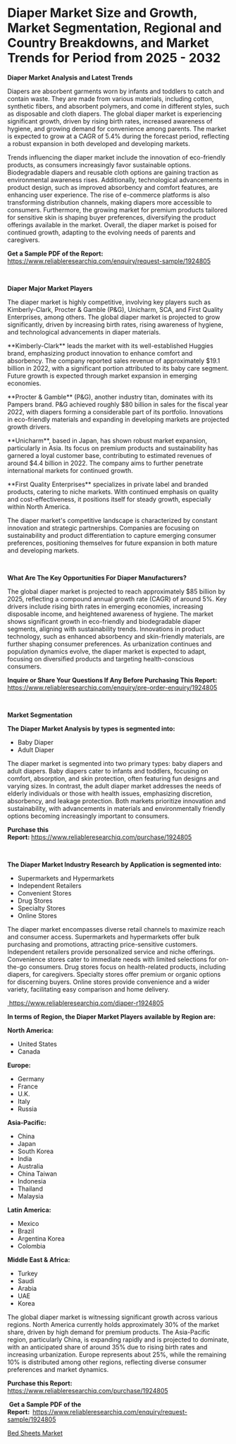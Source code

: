 <p><h1>Diaper Market Size and Growth, Market Segmentation, Regional and Country Breakdowns, and Market Trends for Period from 2025 -  2032</h1></p><p><strong>Diaper Market Analysis and Latest Trends</strong></p>
<p><p>Diapers are absorbent garments worn by infants and toddlers to catch and contain waste. They are made from various materials, including cotton, synthetic fibers, and absorbent polymers, and come in different styles, such as disposable and cloth diapers. The global diaper market is experiencing significant growth, driven by rising birth rates, increased awareness of hygiene, and growing demand for convenience among parents. The market is expected to grow at a CAGR of 5.4% during the forecast period, reflecting a robust expansion in both developed and developing markets.</p><p>Trends influencing the diaper market include the innovation of eco-friendly products, as consumers increasingly favor sustainable options. Biodegradable diapers and reusable cloth options are gaining traction as environmental awareness rises. Additionally, technological advancements in product design, such as improved absorbency and comfort features, are enhancing user experience. The rise of e-commerce platforms is also transforming distribution channels, making diapers more accessible to consumers. Furthermore, the growing market for premium products tailored for sensitive skin is shaping buyer preferences, diversifying the product offerings available in the market. Overall, the diaper market is poised for continued growth, adapting to the evolving needs of parents and caregivers.</p></p>
<p><strong>Get a Sample PDF of the Report:&nbsp;</strong> <a href="https://www.reliableresearchiq.com/enquiry/request-sample/1924805?utm_campaign=2821&utm_medium=2&utm_source=Github&utm_content=ia&utm_term=04042025&utm_id=diaper">https://www.reliableresearchiq.com/enquiry/request-sample/1924805</a></p>
<p>&nbsp;</p>
<p><strong>Diaper Major Market Players</strong></p>
<p><p>The diaper market is highly competitive, involving key players such as Kimberly-Clark, Procter & Gamble (P&G), Unicharm, SCA, and First Quality Enterprises, among others. The global diaper market is projected to grow significantly, driven by increasing birth rates, rising awareness of hygiene, and technological advancements in diaper materials.</p><p>**Kimberly-Clark** leads the market with its well-established Huggies brand, emphasizing product innovation to enhance comfort and absorbency. The company reported sales revenue of approximately $19.1 billion in 2022, with a significant portion attributed to its baby care segment. Future growth is expected through market expansion in emerging economies.</p><p>**Procter & Gamble** (P&G), another industry titan, dominates with its Pampers brand. P&G achieved roughly $80 billion in sales for the fiscal year 2022, with diapers forming a considerable part of its portfolio. Innovations in eco-friendly materials and expanding in developing markets are projected growth drivers.</p><p>**Unicharm**, based in Japan, has shown robust market expansion, particularly in Asia. Its focus on premium products and sustainability has garnered a loyal customer base, contributing to estimated revenues of around $4.4 billion in 2022. The company aims to further penetrate international markets for continued growth.</p><p>**First Quality Enterprises** specializes in private label and branded products, catering to niche markets. With continued emphasis on quality and cost-effectiveness, it positions itself for steady growth, especially within North America.</p><p>The diaper market's competitive landscape is characterized by constant innovation and strategic partnerships. Companies are focusing on sustainability and product differentiation to capture emerging consumer preferences, positioning themselves for future expansion in both mature and developing markets.</p></p>
<p>&nbsp;</p>
<p><strong>What Are The Key Opportunities For Diaper Manufacturers?</strong></p>
<p><p>The global diaper market is projected to reach approximately $85 billion by 2025, reflecting a compound annual growth rate (CAGR) of around 5%. Key drivers include rising birth rates in emerging economies, increasing disposable income, and heightened awareness of hygiene. The market shows significant growth in eco-friendly and biodegradable diaper segments, aligning with sustainability trends. Innovations in product technology, such as enhanced absorbency and skin-friendly materials, are further shaping consumer preferences. As urbanization continues and population dynamics evolve, the diaper market is expected to adapt, focusing on diversified products and targeting health-conscious consumers.</p></p>
<p><strong>Inquire or Share Your Questions If Any Before Purchasing This Report:</strong> <a href="https://www.reliableresearchiq.com/enquiry/pre-order-enquiry/1924805?utm_campaign=2821&utm_medium=2&utm_source=Github&utm_content=ia&utm_term=04042025&utm_id=diaper">https://www.reliableresearchiq.com/enquiry/pre-order-enquiry/1924805</a></p>
<p>&nbsp;</p>
<p><strong>Market Segmentation</strong></p>
<p><strong>The Diaper Market Analysis by types is segmented into:</strong></p>
<p><ul><li>Baby Diaper</li><li>Adult Diaper</li></ul></p>
<p><p>The diaper market is segmented into two primary types: baby diapers and adult diapers. Baby diapers cater to infants and toddlers, focusing on comfort, absorption, and skin protection, often featuring fun designs and varying sizes. In contrast, the adult diaper market addresses the needs of elderly individuals or those with health issues, emphasizing discretion, absorbency, and leakage protection. Both markets prioritize innovation and sustainability, with advancements in materials and environmentally friendly options becoming increasingly important to consumers.</p></p>
<p><strong>Purchase this Report:&nbsp;</strong><a href="https://www.reliableresearchiq.com/purchase/1924805?utm_campaign=2821&utm_medium=2&utm_source=Github&utm_content=ia&utm_term=04042025&utm_id=diaper">https://www.reliableresearchiq.com/purchase/1924805</a></p>
<p>&nbsp;</p>
<p><strong>The Diaper Market Industry Research by Application is segmented into:</strong></p>
<p><ul><li>Supermarkets and Hypermarkets</li><li>Independent Retailers</li><li>Convenient Stores</li><li>Drug Stores</li><li>Specialty Stores</li><li>Online Stores</li></ul></p>
<p><p>The diaper market encompasses diverse retail channels to maximize reach and consumer access. Supermarkets and hypermarkets offer bulk purchasing and promotions, attracting price-sensitive customers. Independent retailers provide personalized service and niche offerings. Convenience stores cater to immediate needs with limited selections for on-the-go consumers. Drug stores focus on health-related products, including diapers, for caregivers. Specialty stores offer premium or organic options for discerning buyers. Online stores provide convenience and a wider variety, facilitating easy comparison and home delivery.</p></p>
<p><a href="https://www.reliableresearchiq.com/diaper-r1924805?utm_campaign=2821&utm_medium=2&utm_source=Github&utm_content=ia&utm_term=04042025&utm_id=diaper">&nbsp;https://www.reliableresearchiq.com/diaper-r1924805</a></p>
<p><strong>In terms of Region, the Diaper Market Players available by Region are:</strong></p>
<p>
    <p> <strong> North America: </strong>
        <ul>
            <li>United States</li>
            <li>Canada</li>
        </ul>
        </p> 
    <p> <strong> Europe: </strong>
        <ul>
            <li>Germany</li>
            <li>France</li>
            <li>U.K.</li>
            <li>Italy</li>
            <li>Russia</li>
        </ul>
        </p> 
    <p> <strong> Asia-Pacific: </strong>
        <ul>
            <li>China</li>
            <li>Japan</li>
            <li>South Korea</li>
            <li>India</li>
            <li>Australia</li>
            <li>China Taiwan</li>
            <li>Indonesia</li>
            <li>Thailand</li>
            <li>Malaysia</li>
        </ul>
        </p> 
    <p> <strong> Latin America: </strong>
        <ul>
            <li>Mexico</li>
            <li>Brazil</li>
            <li>Argentina Korea</li>
            <li>Colombia</li>
        </ul>
        </p> 
    <p> <strong> Middle East & Africa: </strong>
        <ul>
            <li>Turkey</li>
            <li>Saudi</li>
            <li>Arabia</li>
            <li>UAE</li>
            <li>Korea</li>
        </ul>
    </p>
    </p>
<p><p>The global diaper market is witnessing significant growth across various regions. North America currently holds approximately 30% of the market share, driven by high demand for premium products. The Asia-Pacific region, particularly China, is expanding rapidly and is projected to dominate, with an anticipated share of around 35% due to rising birth rates and increasing urbanization. Europe represents about 25%, while the remaining 10% is distributed among other regions, reflecting diverse consumer preferences and market dynamics.</p></p>
<p><strong>Purchase this Report: </strong><a href="https://www.reliableresearchiq.com/purchase/1924805?utm_campaign=2821&utm_medium=2&utm_source=Github&utm_content=ia&utm_term=04042025&utm_id=diaper">https://www.reliableresearchiq.com/purchase/1924805</a></p>
<p>&nbsp;<strong>Get a Sample PDF of the Report:&nbsp;&nbsp;</strong><a href="https://www.reliableresearchiq.com/enquiry/request-sample/1924805?utm_campaign=2821&utm_medium=2&utm_source=Github&utm_content=ia&utm_term=04042025&utm_id=diaper">https://www.reliableresearchiq.com/enquiry/request-sample/1924805</a></p>
<p><strong></strong></p>
<p><p><a href="https://github.com/zanoligarav/Market-Research-Report-List-1/blob/main/bed-sheets-market.md?utm_campaign=2821&utm_medium=2&utm_source=Github&utm_content=ia&utm_term=04042025&utm_id=diaper">Bed Sheets Market</a></p></p>